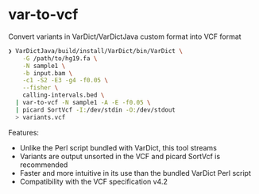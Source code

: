 # var-to-vcf

Convert variants in VarDict/VarDictJava custom format into VCF format

```bash
❯ VarDictJava/build/install/VarDict/bin/VarDict \
    -G /path/to/hg19.fa \
    -N sample1 \
    -b input.bam \
    -c1 -S2 -E3 -g4 -f0.05 \
    --fisher \
    calling-intervals.bed \
  | var-to-vcf -N sample1 -A -E -f0.05 \
  | picard SortVcf -I:/dev/stdin -O:/dev/stdout
  > variants.vcf
```

Features:

- Unlike the Perl script bundled with VarDict, this tool streams
- Variants are output unsorted in the VCF and picard SortVcf is recommended
- Faster and more intuitive in its use than the bundled VarDict Perl script
- Compatibility with the VCF specification v4.2
